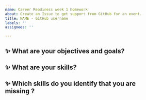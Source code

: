 ```yaml
---
name: Career Readiness week 1 homework
about: Create an Issue to get support from GitHub for an event.
title: NAME - GitHub username
labels: ''
assignees: ''

---
```



## ✨ What are your objectives and goals?


## ✨ What are your skills?


## ✨ Which skills do you identify that you are missing ?
